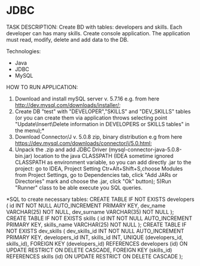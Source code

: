 # JDBC
TASK DESCRIPTION:
Create BD with tables: developers and skills. Each developer can has many skills.
Create console application. The application must read, modify, delete and add data to the DB.

Technologies:
- Java
- JDBC
- MySQL

HOW TO RUN APPLICATION:
1) Download and install mySQL server v. 5.7.16 e.g. from here http://dev.mysql.com/downloads/installer/;
2) Create DB "test" with "DEVELOPER","SKILLS" and "DEV_SKILLS" tables (or you can create them via application
throws selecting point "Update\Insert\Delete information in DEVELOPERS or SKILLS tables" in the menu);*
3) Download Connector/J v. 5.0.8 zip, binary distribution
e.g from here https://dev.mysql.com/downloads/connector/j/5.0.html;
4) Unpack the .zip and add JDBC Driver (mysql-connector-java-5.0.8-bin.jar) location to the java CLASSPATH
(IDEA sometime ignored CLASSPATH as environment variable, so you can add directly .jar to the project:
go to IDEA, Project Setting Ctr+Alt+Shift+S,choose Modules from Project Settings,
go to Dependencies tab, click "Add JARs or Directories" mark and choose the .jar, click "Ok" button);
5)Run "Runner" class to be able execute you SQL queries.

*SQL to create necessary tables:
CREATE TABLE IF NOT EXISTS developers (
	id INT NOT NULL AUTO_INCREMENT PRIMARY KEY,
	dev_name VARCHAR(25) NOT NULL,
	dev_surname VARCHAR(35) NOT NULL
);
CREATE TABLE IF NOT EXISTS skills (
	id INT NOT NULL AUTO_INCREMENT PRIMARY KEY,
	skills_name VARCHAR(25) NOT NULL
);
CREATE TABLE IF NOT EXISTS dev_skills (
	dev_skills_id INT NOT NULL AUTO_INCREMENT PRIMARY KEY,
	developers_id INT,
	skills_id INT,
	UNIQUE (developers_id, skills_id),
	FOREIGN KEY (developers_id) REFERENCES developers (id) ON UPDATE RESTRICT
	ON DELETE CASCADE,
	FOREIGN KEY (skills_id) REFERENCES skills (id) ON UPDATE RESTRICT
	ON DELETE CASCADE
);